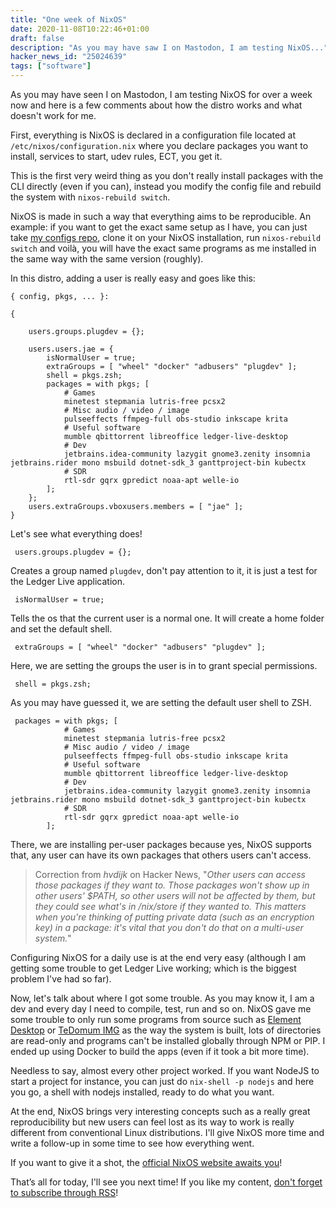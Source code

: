 ```yaml
---
title: "One week of NixOS"
date: 2020-11-08T10:22:46+01:00
draft: false
description: "As you may have saw I on Mastodon, I am testing NixOS..."
hacker_news_id: "25024639"
tags: ["software"]
---
```


As you may have seen I on Mastodon, I am testing NixOS for over a week now and here is a few comments about how the distro works and what doesn't work for me.

First, everything is NixOS is declared in a configuration file located at `/etc/nixos/configuration.nix` where you declare packages you want to install, services to start, udev rules, ECT, you get it.

This is the first very weird thing as you don't really install packages with the CLI directly (even if you can), instead you modify the config file and rebuild the system with `nixos-rebuild switch`.

NixOS is made in such a way that everything aims to be reproducible. An example: if you want to get the exact same setup as I have, you can just take [my configs repo](https://forge.tedomum.net/jae/nixos-configs), clone it on your NixOS installation, run `nixos-rebuild switch` and voilà, you will have the exact same programs as me installed in the same way with the same version (roughly).

In this distro, adding a user is really easy and goes like this:

```
{ config, pkgs, ... }:

{

    users.groups.plugdev = {};

    users.users.jae = {
        isNormalUser = true;
        extraGroups = [ "wheel" "docker" "adbusers" "plugdev" ];
        shell = pkgs.zsh;
        packages = with pkgs; [
            # Games
            minetest stepmania lutris-free pcsx2
            # Misc audio / video / image
            pulseeffects ffmpeg-full obs-studio inkscape krita
            # Useful software
            mumble qbittorrent libreoffice ledger-live-desktop
            # Dev
            jetbrains.idea-community lazygit gnome3.zenity insomnia jetbrains.rider mono msbuild dotnet-sdk_3 ganttproject-bin kubectx
            # SDR
            rtl-sdr gqrx gpredict noaa-apt welle-io
        ];
    };
    users.extraGroups.vboxusers.members = [ "jae" ];
}
```

Let's see what everything does!

```
 users.groups.plugdev = {};
```
Creates a group named `plugdev`, don't pay attention to it, it is just a test for the Ledger Live application.

```
 isNormalUser = true;
```
Tells the os that the current user is a normal one. It will create a home folder and set the default shell.

```
 extraGroups = [ "wheel" "docker" "adbusers" "plugdev" ];
```
Here, we are setting the groups the user is in to grant special permissions.

```
 shell = pkgs.zsh;
```
As you may have guessed it, we are setting the default user shell to ZSH.

```
 packages = with pkgs; [
            # Games
            minetest stepmania lutris-free pcsx2
            # Misc audio / video / image
            pulseeffects ffmpeg-full obs-studio inkscape krita
            # Useful software
            mumble qbittorrent libreoffice ledger-live-desktop
            # Dev
            jetbrains.idea-community lazygit gnome3.zenity insomnia jetbrains.rider mono msbuild dotnet-sdk_3 ganttproject-bin kubectx
            # SDR
            rtl-sdr gqrx gpredict noaa-apt welle-io
        ];
```
There, we are installing per-user packages because yes, NixOS supports that, any user can have its own packages that others users can't access.

> Correction from *hvdijk* on Hacker News, "*Other users can access those packages if they want to. Those packages won't show up in other users' $PATH, so other users will not be affected by them, but they could see what's in /nix/store if they wanted to. This matters when you're thinking of putting private data (such as an encryption key) in a package: it's vital that you don't do that on a multi-user system.*"

Configuring NixOS for a daily use is at the end very easy (although I am getting some trouble to get Ledger Live working; which is the biggest problem I've had so far).

Now, let's talk about where I got some trouble.
As you may know it, I am a dev and every day I need to compile, test, run and so on.
NixOS gave me some trouble to only run some programs from source such as [Element Desktop](https://element.io) or [TeDomum IMG](https://img.tedomum.net) as the way the system is built, lots of directories are read-only and programs can't be installed globally through NPM or PIP.
I ended up using Docker to build the apps (even if it took a bit more time).

Needless to say, almost every other project worked.
If you want NodeJS to start a project for instance, you can just do `nix-shell -p nodejs` and here you go, a shell with nodejs installed, ready to do what you want.

At the end, NixOS brings very interesting concepts such as a really great reproducibility but new users can feel lost as its way to work is really different from conventional Linux distributions.
I'll give NixOS more time and write a follow-up in some time to see how everything went.

If you want to give it a shot, the [official NixOS website awaits you](https://nixos.org/)!

That’s all for today,
I'll see you next time!
If you like my content, [don't forget to subscribe through RSS](/blog/index.xml)!
